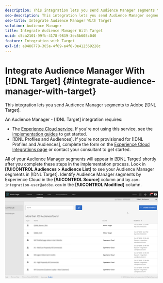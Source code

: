 ```yaml
---
description: This integration lets you send Audience Manager segments to Target.
seo-description: This integration lets you send Audience Manager segments to Target.
seo-title: Integrate Audience Manager With Target
solution: Audience Manager
title: Integrate Audience Manager With Target
uuid: c5ca2101-99fb-4178-9839-3ec5b605c040
feature: Integration with Target
exl-id: a8486778-305a-4f09-a4f8-0e412369228c
---
```

# Integrate Audience Manager With [!DNL Target] {#integrate-audience-manager-with-target}

This integration lets you send Audience Manager segments to Adobe [!DNL Target].

An Audience Manager - [!DNL Target] integration requires:

* The [Experience Cloud service](https://docs.adobe.com/content/help/en/id-service/using/home.html). If you're not using this service, see the [implementation guides](https://docs.adobe.com/content/help/en/id-service/using/implementation/implementation-guides.html) to get started.
* [!DNL Profiles and Audiences]. If you're not provisioned for [!DNL Profiles and Audiences], complete the form on the [Experience Cloud Integrations page](https://adobe.allegiancetech.com/cgi-bin/qwebcorporate.dll?idx=X8SVES) or contact your consultant to get started.

All of your Audience Manager segments will appear in [!DNL Target] shortly after you complete these steps in the implementation process. Look in **[!UICONTROL Audiences > Audience List]** to see your Audience Manager segments in [!DNL Target]. Identify Audience Manager segments by Experience Cloud in the **[!UICONTROL Source]** column and by `aam-integration-user@adobe.com` in the **[!UICONTROL Modified]** column.

![](../assets/target.png)

